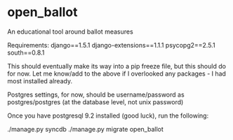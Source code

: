 open_ballot
===========

An educational tool around ballot measures

Requirements:
django==1.5.1
django-extensions==1.1.1
psycopg2==2.5.1
south==0.8.1

This should eventually make its way into a pip freeze file, but this should do for now.  Let me know/add to the above if I overlooked any packages - I had most installed already.

Postgres settings, for now, should be username/password as postgres/postgres (at the database level, not unix password)

Once you have postgresql 9.2 installed (good luck), run the following:

./manage.py syncdb
./manage.py migrate open_ballot